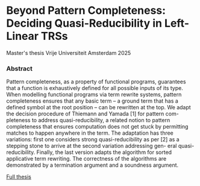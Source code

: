 # Beyond Pattern Completeness: Deciding Quasi-Reducibility in Left-Linear TRSs
Master's thesis
Vrije Universiteit Amsterdam
2025

### Abstract


Pattern completeness, as a property of functional programs, guarantees that
a function is exhaustively defined for all possible inputs of its type. When
modelling functional programs via term rewrite systems, pattern completeness
ensures that any basic term – a ground term that has a defined symbol at the
root position – can be rewritten at the top.
We adapt the decision procedure of Thiemann and Yamada [1] for pattern com-
pleteness to address quasi-reducibility, a related notion to pattern completeness
that ensures computation does not get stuck by permitting matches to happen
anywhere in the term.
The adaptation has three variations: first one considers strong quasi-reducibility
as per [2] as a stepping stone to arrive at the second variation addressing gen-
eral quasi-reducibility. Finally, the last version adapts the algorithm for sorted
applicative term rewriting. The correctness of the algorithms are demonstrated
by a termination argument and a soundness argument.


[Full thesis](https://github.com/koeves/msc-quasi/blob/main/Thesis__Beyond_Pattern_Completeness__Deciding_Quasi_Reducibility_in_Left_Linear_TRSs.pdf)

